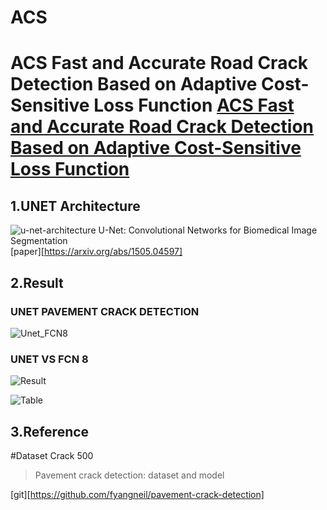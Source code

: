 # ACS
ACS Fast and Accurate Road Crack Detection Based on Adaptive Cost-Sensitive Loss Function
[ACS Fast and Accurate Road Crack Detection Based on Adaptive Cost-Sensitive Loss Function](https://drive.google.com/file/d/1nujuThXhMi6iMFkItdo2_5eN0MtEhj-t/view?usp=sharing)
=============
1.UNET Architecture
-------------
![u-net-architecture](https://user-images.githubusercontent.com/77031554/120881357-741e1300-c60b-11eb-9bbd-a35f800344ce.png)
U-Net: Convolutional Networks for Biomedical Image Segmentation  
[paper][https://arxiv.org/abs/1505.04597]

2.Result
-------------
### UNET PAVEMENT CRACK DETECTION
![Unet_FCN8](https://user-images.githubusercontent.com/77031554/120881300-0376f680-c60b-11eb-8082-6f2d333e0c19.gif)
### UNET VS FCN 8
![Result](https://user-images.githubusercontent.com/77031554/120881316-1be71100-c60b-11eb-8b19-e6528d340d08.gif)  


![Table](https://user-images.githubusercontent.com/77031554/120911999-9b85e600-c6c6-11eb-8955-52c8041aa34b.png)  


3.Reference
-------------
#Dataset Crack 500
>Pavement crack detection: dataset and model  


[git][https://github.com/fyangneil/pavement-crack-detection]



